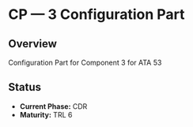 # CP — 3 Configuration Part

## Overview
Configuration Part for Component 3 for ATA 53

## Status
- **Current Phase:** CDR
- **Maturity:** TRL 6
